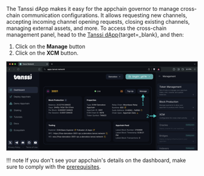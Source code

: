 The Tanssi dApp makes it easy for the appchain governor to manage cross-chain communication configurations. It allows requesting new channels, accepting incoming channel opening requests, closing existing channels, managing external assets, and more. To access the cross-chain management panel, head to the [Tanssi dApp](https://apps.tanssi.network/){target=\_blank}, and then: 

1. Click on the **Manage** button
2. Click on the **XCM** button.

![Accessing the cross-chain management panel](/images/builders/manage/dapp/access-xcm-management-panel.webp)

!!! note
    If you don't see your appchain's details on the dashboard, make sure to comply with the [prerequisites](#checking-prerequisites).